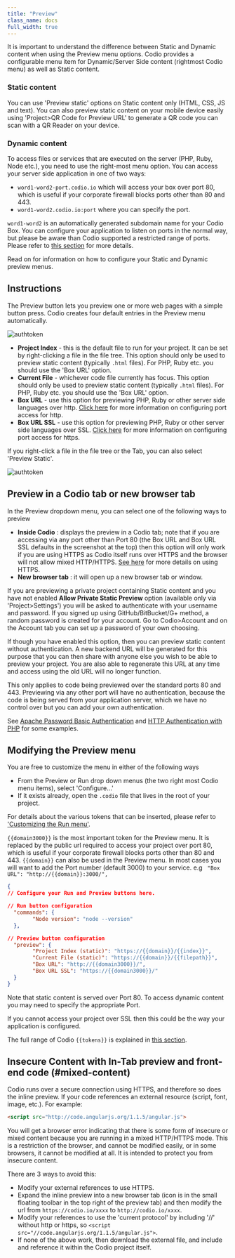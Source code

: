 ```yaml
---
title: "Preview"
class_name: docs
full_width: true
---
```


It is important to understand the difference between Static and Dynamic content when using the Preview menu options. Codio provides a configurable menu item for Dynamic/Server Side content (rightmost Codio menu) as well as Static content.

### Static content
You can use 'Preview static' options on Static content only (HTML, CSS, JS and text).
You can also preview static content on your mobile device easily using 'Project>QR Code for Preview URL' to generate a QR code you can scan with a QR Reader on your device.

### Dynamic content
To access files or services that are executed on the server (PHP, Ruby, Node etc.), you need to use the right-most menu option. You can access your server side application in one of two ways:

- `word1-word2-port.codio.io` which will access your box over port 80, which is useful if your corporate firewall blocks ports other than 80 and 443.
- `word1-word2.codio.io:port` where you can specify the port.

`word1-word2` is an automatically generated subdomain name for your Codio Box. You can configure your application to listen on ports in the normal way, but please be aware than Codio supported a restricted range of ports. Please refer to [this section](/docs/ide/boxes/access/ext-access) for more details.

Read on for information on how to configure your Static and Dynamic preview menus.

## Instructions
The Preview button lets you preview one or more web pages with a simple button press. Codio creates four default entries in the Preview menu automatically.

<img alt="authtoken" src="/img/docs/preview-deploy.png" class="simple"/>


- **Project Index** - this is the default file to run for your project. It can be set by right-clicking a file in the file tree. This option should only be used to preview static content (typically `.html` files). For PHP, Ruby etc. you should use the 'Box URL' option.
- **Current File** - whichever code file currently has focus. This option should only be used to preview static content (typically `.html` files). For PHP, Ruby etc. you should use the 'Box URL' option.
- **Box URL** - use this option for previewing PHP, Ruby or other server side languages over http. [Click here](/docs/ide/boxes/access/ext-access) for more information on configuring port access for http.
- **Box URL SSL** - use this option for previewing PHP, Ruby or other server side languages over SSL. [Click here](/docs/ide/boxes/access/ext-access) for more information on configuring port access for https.


If you right-click a file in the file tree or the Tab, you can also select 'Preview Static'.

<img alt="authtoken" src="/img/docs/preview-deploy-right-click.png" class="simple"/>


## Preview in a Codio tab or new browser tab
In the Preview dropdown menu, you can select one of the following ways to preview

- **Inside Codio** : displays the preview in a Codio tab; note that if you are accessing via any port other than Port 80 (the Box URL and Box URL SSL defaults in the screenshot at the top) then this option will only work if you are using HTTPS as Codio itself runs over HTTPS and the browser will not allow mixed HTTP/HTTPS. [See here](/docs/ide/boxes/access/ext-access) for more details on using HTTPS.
- **New browser tab** : it will open up a new browser tab or window.

If you are previewing a private project containing Static content and you have not enabled **Allow Private Static Preview** option (available only via 'Project>Settings') you will be asked to authenticate with your username and password. If you signed up using GitHub/BitBucket/G+ method, a random password is created for your account. Go to Codio>Account and on the Account tab you can set up a password of your own choosing.

If though you have enabled this option, then you can preview static content without authentication. A new backend URL will be generated for this purpose that you can then share with anyone else you wish to be able to preview your project. You are also able to regenerate this URL at any time and access using the old URL will no longer function.

This only applies to code being previewed over the standard ports 80 and 443. Previewing via any other port will have no authentication, because the code is being served from your application server, which we have no control over but you can add your own authentication.

See [Apache Password Basic Authentication](https://wiki.apache.org/httpd/PasswordBasicAuth) and [HTTP Authentication with PHP](http://php.net/manual/en/features.http-auth.php) for some examples.

## Modifying the Preview menu
You are free to customize the menu in either of the following ways

- From the Preview or Run drop down menus (the two right most Codio menu items), select 'Configure...'
- If it exists already, open the `.codio` file that lives in the root of your project.

For details about the various tokens that can be inserted, please refer to ['Customizing the Run menu'](/docs/ide/boxes/runmenu/).

`{{domain3000}}` is the most important token for the Preview menu. It is replaced by the public url required to access your project over port 80, which is useful if your corporate firewall blocks ports other than 80 and 443.
`{{domain}}` can also be used in the Preview menu. In most cases you will want to add the Port number (default 3000) to your service. e.g ` "Box URL": "http://{{domain}}:3000/",`


```json
{
// Configure your Run and Preview buttons here.

// Run button configuration
  "commands": {
        "Node version": "node --version"
  },

// Preview button configuration
  "preview": {
        "Project Index (static)": "https://{{domain}}/{{index}}",
        "Current File (static)": "https://{{domain}}/{{filepath}}",
        "Box URL": "http://{{domain3000}}/",
        "Box URL SSL": "https://{{domain3000}}/"
  }
}
```

Note that static content is served over Port 80. To access dynamic content you may need to specify the appropriate Port.

If you cannot access your project over SSL then this could be the way your application is configured.

The full range of Codio `{{tokens}}` is explained in [this section](/docs/ide/boxes/runmenu).

## Insecure Content with In-Tab preview and front-end code (#mixed-content)
Codio runs over a secure connection using HTTPS, and therefore so does the inline preview. If your code references an external resource (script, font, image, etc.). For example:

```html
<script src="http://code.angularjs.org/1.1.5/angular.js">
```

You will get a browser error indicating that there is some form of insecure or mixed content because you are running in a mixed HTTP/HTTPS mode. This is a restriction of the browser, and cannot be modified easily, or in some browsers, it cannot be modified at all. It is intended to protect you from insecure content.

There are 3 ways to avoid this:

- Modify your external references to use HTTPS.
- Expand the inline preview into a new browser tab (icon is in the small floating toolbar in the top right of the preview tab) and then modify the url from `https://codio.io/xxxx` to `http://codio.io/xxxx`.
- Modify your references to use the 'current protocol' by including '//' without http or https, so `<script src="//code.angularjs.org/1.1.5/angular.js">`.
- If none of the above work, then download the external file, and include and reference it within the Codio project itself.
